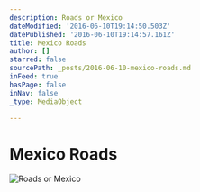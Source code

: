 ```yaml
---
description: Roads or Mexico
dateModified: '2016-06-10T19:14:50.503Z'
datePublished: '2016-06-10T19:14:57.161Z'
title: Mexico Roads
author: []
starred: false
sourcePath: _posts/2016-06-10-mexico-roads.md
inFeed: true
hasPage: false
inNav: false
_type: MediaObject

---
```

# Mexico Roads
![Roads or Mexico](https://the-grid-user-content.s3-us-west-2.amazonaws.com/cbabcb73-163d-4016-9e99-5c4fe17841c1.jpg)